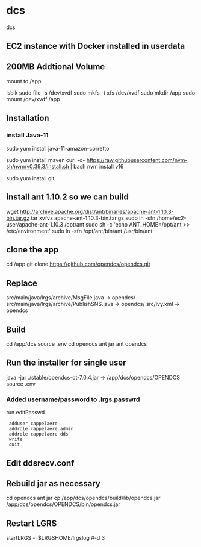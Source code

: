 # dcs
dcs
## EC2 instance with Docker installed in userdata

## 200MB Addtional Volume
mount to /app

lsblk
sudo file -s /dev/xvdf
sudo mkfs -t xfs /dev/xvdf
sudo mkdir /app
sudo mount /dev/xvdf /app

## Installation

### install Java-11
sudo yum install java-11-amazon-corretto

sudo yum install maven
curl -o- https://raw.githubusercontent.com/nvm-sh/nvm/v0.39.3/install.sh | bash
nvm install v16

sudo yum install git

## install ant 1.10.2 so we can build
wget http://archive.apache.org/dist/ant/binaries/apache-ant-1.10.3-bin.tar.gz
tar xvfvz apache-ant-1.10.3-bin.tar.gz 
sudo ln -sfn /home/ec2-user/apache-ant-1.10.3 /opt/ant
sudo sh -c 'echo ANT_HOME=/opt/ant >> /etc/environment'
sudo ln -sfn /opt/ant/bin/ant /usr/bin/ant

## clone the app
cd /app
git clone https://github.com/opendcs/opendcs.git


## Replace
src/main/java/lrgs/archive/MsgFile.java -> opendcs/
src/main/java/lrgs/archive/PublishSNS.java -> opendcs/
src/ivy.xml -> opendcs


## Build
cd /app/dcs
source .env
cd opendcs
ant jar
ant opendcs

## Run the installer for single user
java -jar ./stable/opendcs-ot-7.0.4.jar
-> /app/dcs/opendcs/OPENDCS
source .env

### Added username/password to .lrgs.passwrd
run editPasswd
```
 adduser cappelaere
 addrole cappelaere admin
 addrole cappelaere dds
 write
 quit
```

## Edit ddsrecv.conf

## Rebuild jar as necessary
cd opendcs
ant jar
cp /app/dcs/opendcs/build/lib/opendcs.jar /app/dcs/opendcs/OPENDCS/bin/opendcs.jar

## Restart LGRS
startLRGS -l $LRGSHOME/lrgslog #-d 3

